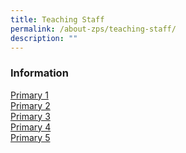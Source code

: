 ```yaml
---
title: Teaching Staff
permalink: /about-zps/teaching-staff/
description: ""
---
```

### **Information**
[Primary 1](https://cms.isomer.gov.sg/sites/moe-zhonghuapri/folders/list-of-teaching-staff/editPage/Primary%201.md)
<br>[Primary 2](https://cms.isomer.gov.sg/sites/moe-zhonghuapri/folders/list-of-teaching-staff/editPage/Primary%202.md)
<br>[Primary 3](https://cms.isomer.gov.sg/sites/moe-zhonghuapri/folders/list-of-teaching-staff/editPage/Primary%203.md)
<br>[Primary 4](https://cms.isomer.gov.sg/sites/moe-zhonghuapri/folders/list-of-teaching-staff/editPage/Primary%204.md)
<br>[Primary 5](https://cms.isomer.gov.sg/sites/moe-zhonghuapri/folders/list-of-teaching-staff/editPage/Primary%205.md)